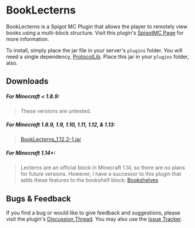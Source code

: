 
# BookLecterns

BookLecterns is a Spigot MC Plugin that allows the player to remotely view books using a multi-block structure. 
Visit this plugin's [SpigotMC Page](https://www.spigotmc.org/resources/book-lecterns.36689/) for more information.

To install, simply place the jar file in your server's `plugins` folder. You will need a single dependency, 
[ProtocolLib](https://www.spigotmc.org/resources/protocollib.1997/). Place this jar in your `plugins` folder, also.

## Downloads

##### For Minecraft < 1.8.9:
> These versions are untested.

##### For Minecraft 1.8.9, 1.9, 1.10, 1.11, 1.12, & 1.13:
> [BookLecterns_1.12.2-1.jar](https://github.com/Cynadyde/BookLecterns/raw/master/builds/BookLecterns_1.12.2-1.jar)

##### For Minecraft 1.14+:
> Lecterns are an official block in Minecraft 1.14, so there are no plans for future versions. However,
  I have a successor to this plugin that adds these features to the bookshelf block: 
  [Bookshelves](https://www.spigotmc.org/resources/bookshelves.67225/)

## Bugs & Feedback

If you find a bug or would like to give feedback and suggestions, please visit
the plugin's [Discussion Thread](https://www.spigotmc.org/threads/book-lecterns.219720/).
You may also use the [Issue Tracker](https://github.com/Cynadyde/BookLecterns/issues).

